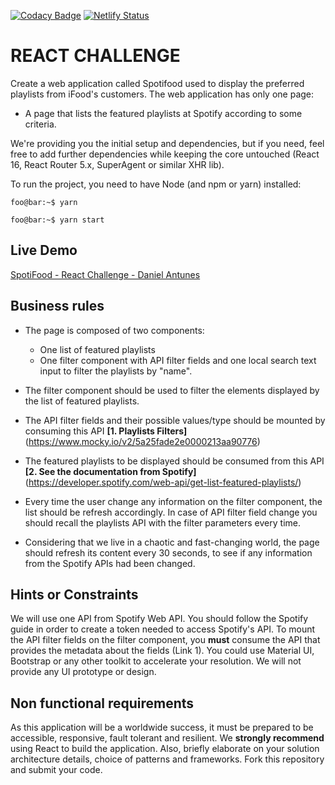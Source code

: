 [![Codacy Badge](https://api.codacy.com/project/badge/Grade/c2a5d15cebcd4513af38b94baa63f1f8)](https://app.codacy.com/gh/daniel4ntunes/SpotiFood?utm_source=github.com&utm_medium=referral&utm_content=daniel4ntunes/SpotiFood&utm_campaign=Badge_Grade)
[![Netlify Status](https://api.netlify.com/api/v1/badges/76cdedac-a8db-46cf-945c-af88116a5a62/deploy-status)](https://app.netlify.com/sites/spotifood-daniel4ntunes/deploys)

# REACT CHALLENGE

Create a web application called Spotifood used to display the preferred playlists from iFood's customers. The web application has only one page:

- A page that lists the featured playlists at Spotify according to some criteria.

We're providing you the initial setup and dependencies, but if you need, feel free to add further dependencies while keeping the core untouched (React 16, React Router 5.x, SuperAgent or similar XHR lib).

To run the project, you need to have Node (and npm or yarn) installed:

```console
foo@bar:~$ yarn
```

```console
foo@bar:~$ yarn start
```

## Live Demo

[SpotiFood - React Challenge - Daniel Antunes](https://spotifood-daniel4ntunes.netlify.app/)

## Business rules

- The page is composed of two components:

  - One list of featured playlists
  - One filter component with API filter fields and one local search text input to filter the playlists by "name".

- The filter component should be used to filter the elements displayed by the list of featured playlists.
- The API filter fields and their possible values/type should be mounted by consuming this API **[1. Playlists Filters]**(https://www.mocky.io/v2/5a25fade2e0000213aa90776)
- The featured playlists to be displayed should be consumed from this API **[2. See the documentation from Spotify]**(https://developer.spotify.com/web-api/get-list-featured-playlists/)
- Every time the user change any information on the filter component, the list should be refresh accordingly. In case of API filter field change you should recall the playlists API with the filter parameters every time.
- Considering that we live in a chaotic and fast-changing world, the page should refresh its content every 30 seconds, to see if any information from the Spotify APIs had been changed.

## Hints or Constraints

We will use one API from Spotify Web API. You should follow the Spotify guide in order to create a token needed to access Spotify's API.
To mount the API filter fields on the filter component, you **must** consume the API that provides the metadata about the fields (Link 1).
You could use Material UI, Bootstrap or any other toolkit to accelerate your resolution. We will not provide any UI prototype or design.

## Non functional requirements

As this application will be a worldwide success, it must be prepared to be accessible, responsive, fault tolerant and resilient.
We **strongly recommend** using React to build the application.
Also, briefly elaborate on your solution architecture details, choice of patterns and frameworks.
Fork this repository and submit your code.
